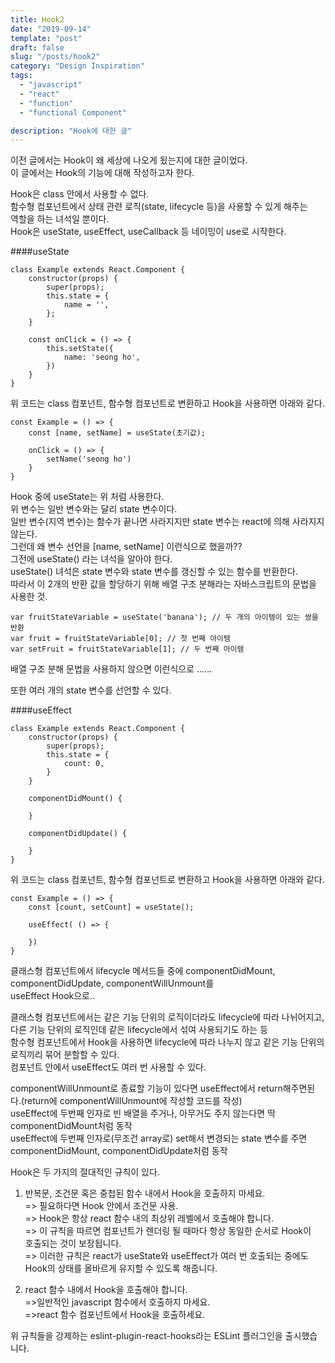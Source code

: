 ```yaml
---
title: Hook2
date: "2019-09-14"
template: "post"
draft: false
slug: "/posts/hook2"
category: "Design Inspiration"
tags:
  - "javascript"
  - "react"
  - "function"
  - "functional Component"

description: "Hook에 대한 글"
---
```


이전 글에서는 Hook이 왜 세상에 나오게 됬는지에 대한 글이었다.  
이 글에서는 Hook의 기능에 대해 작성하고자 한다.

Hook은 class 안에서 사용할 수 없다.  
함수형 컴포넌트에서 상태 관련 로직(state, lifecycle 등)을 사용할 수 있게 해주는  
역할을 하는 녀석일 뿐이다.  
Hook은 useState, useEffect, useCallback 등 네이밍이 use로 시작한다.

####useState

```
class Example extends React.Component {
    constructor(props) {
        super(props);
        this.state = {
            name = '',
        };
    }

    const onClick = () => {
        this.setState({
            name: 'seong ho',
        })
    }
}
```

위 코드는 class 컴포넌트, 함수형 컴포넌트로 변환하고 Hook을 사용하면 아래와 같다.

```
const Example = () => {
    const [name, setName] = useState(초기값);

    onClick = () => {
        setName('seong ho')
    }
}
```

Hook 중에 useState는 위 처럼 사용한다.  
위 변수는 일반 변수와는 달리 state 변수이다.  
일반 변수(지역 변수)는 함수가 끝나면 사라지지만 state 변수는 react에 의해 사라지지 않는다.  
그런데 왜 변수 선언을 [name, setName] 이런식으로 했을까??  
그전에 useState() 라는 녀석을 알아야 한다.  
useState() 녀석은 state 변수와 state 변수를 갱신할 수 있는 함수를 반환한다.  
따라서 이 2개의 반환 값을 할당하기 위해 배열 구조 분해라는 자바스크립트의 문법을  
사용한 것.

```
var fruitStateVariable = useState('banana'); // 두 개의 아이템이 있는 쌍을 반환
var fruit = fruitStateVariable[0]; // 첫 번째 아이템
var setFruit = fruitStateVariable[1]; // 두 번째 아이템
```

배열 구조 분해 문법을 사용하지 않으면 이런식으로 ......

또한 여러 개의 state 변수를 선언할 수 있다.

####useEffect

```
class Example extends React.Component {
    constructor(props) {
        super(props);
        this.state = {
            count: 0,
        }
    }

    componentDidMount() {

    }

    componentDidUpdate() {

    }
}
```

위 코드는 class 컴포넌트, 함수형 컴포넌트로 변환하고 Hook을 사용하면 아래와 같다.

```
const Example = () => {
    const [count, setCount] = useState();

    useEffect( () => {

    })
}
```

클래스형 컴포넌트에서 lifecycle 메서드들 중에 componentDidMount, componentDidUpdate, componentWillUnmount를  
useEffect Hook으로..

클래스형 컴포넌트에서는 같은 기능 단위의 로직이더라도 lifecycle에 따라 나뉘어지고, 다른 기능 단위의 로직인데
같은 lifecycle에서 섞여 사용되기도 하는 등  
함수형 컴포넌트에서 Hook을 사용하면 lifecycle에 따라 나누지 않고 같은 기능 단위의 로직끼리 묶어 분할할 수 있다.  
컴포넌트 안에서 useEffect도 여러 번 사용할 수 있다.

componentWillUnmount로 종료할 기능이 있다면 useEffect에서 return해주면된다.(return에 componentWillUnmount에 작성할 코드를 작성)  
useEffect에 두번째 인자로 빈 배열을 주거나, 아무거도 주지 않는다면 딱 componentDidMount처럼 동작  
useEffect에 두번째 인자로(무조건 array로) set해서 변경되는 state 변수를 주면 componentDidMount, componentDidUpdate처럼 동작

Hook은 두 가지의 절대적인 규칙이 있다.

1. 반복문, 조건문 혹은 중첩된 함수 내에서 Hook을 호출하지 마세요.  
   => 필요하다면 Hook 안에서 조건문 사용.  
   => Hook은 항상 react 함수 내의 최상위 레벨에서 호출해야 합니다.  
   => 이 규칙을 따르면 컴포넌트가 렌더링 될 때마다 항상 동일한 순서로 Hook이  
   호출되는 것이 보장됩니다.  
   => 이러한 규칙은 react가 useState와 useEffect가 여러 번 호출되는 중에도  
   Hook의 상태를 올바르게 유지할 수 있도록 해줍니다.

2. react 함수 내에서 Hook을 호출해야 합니다.  
   =>일반적인 javascript 함수에서 호출하지 마세요.  
   =>react 함수 컴포넌트에서 Hook을 호출하세요.

위 규칙들을 강제하는 eslint-plugin-react-hooks라는 ESLint 플러그인을 출시했습니다.
